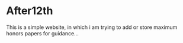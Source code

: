 # After12th
This is a simple website, in which i am trying to add or store maximum honors papers for guidance... 
